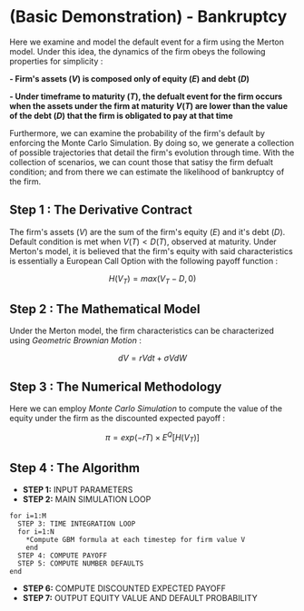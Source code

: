 # (Basic Demonstration) - Bankruptcy
Here we examine and model the default event for a firm using the Merton model. Under this idea, the dynamics of the firm obeys the following 
properties for simplicity : 

  **- Firm's assets $(V)$ is composed only of equity $(E)$ and debt $(D)$**

  **- Under timeframe to maturity $(T)$, the defualt event for the firm occurs when the assets under the firm at maturity 
$V(T)$ are lower than the value of the debt $(D)$ that the firm is obligated to pay at that time**

Furthermore, we can examine the probability of the firm's default by enforcing the Monte Carlo Simulation. By doing so, we 
generate a collection of possible trajectories that detail the firm's evolution through time. With the collection of scenarios,
we can count those that satisy the firm defualt condition; and from there we can estimate the likelihood of 
bankruptcy of the firm.

## Step 1 : The Derivative Contract

The firm's assets $(V)$ are the sum of the firm's equity $(E)$ and it's debt $(D)$. Default condition is met when $V(T) < D(T)$, observed
at maturity. Under Merton's model, it is believed that the firm's equity with said characteristics is essentially a European Call Option with the following payoff function : 

$$H(V_T) = max(V_T - D, 0)$$

## Step 2 : The Mathematical Model
Under the Merton model, the firm characteristics can be characterized using *Geometric Brownian Motion* : 

$$ dV = rVdt + \sigma VdW $$


## Step 3 : The Numerical Methodology
Here we can employ *Monte Carlo Simulation* to compute the value of the equity under the firm as the discounted expected payoff :

$$ \pi = exp(-rT) \times E^{Q}[H(V_T)] $$


## Step 4 : The Algorithm

- **STEP 1:** INPUT PARAMETERS
- **STEP 2:** MAIN SIMULATION LOOP
```
for i=1:M
  STEP 3: TIME INTEGRATION LOOP
  for i=1:N
    *Compute GBM formula at each timestep for firm value V
    end
  STEP 4: COMPUTE PAYOFF
  STEP 5: COMPUTE NUMBER DEFAULTS
end
```
- **STEP 6:** COMPUTE DISCOUNTED EXPECTED PAYOFF
- **STEP 7:** OUTPUT EQUITY VALUE AND DEFAULT PROBABILITY
